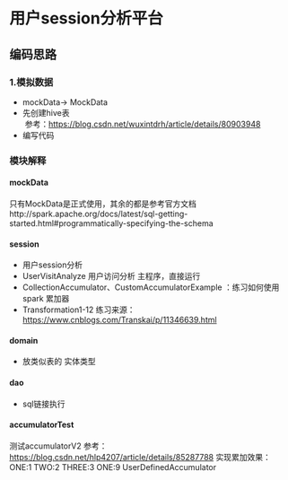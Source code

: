 # 用户session分析平台

## 编码思路
### 1.模拟数据
* mockData-> MockData
* 先创建hive表  
&nbsp;参考：https://blog.csdn.net/wuxintdrh/article/details/80903948
* 编写代码


### 模块解释
#### mockData
只有MockData是正式使用，其余的都是参考官方文档http://spark.apache.org/docs/latest/sql-getting-started.html#programmatically-specifying-the-schema

#### session
* 用户session分析
* UserVisitAnalyze 用户访问分析  主程序，直接运行
* CollectionAccumulator、CustomAccumulatorExample ：练习如何使用spark 累加器 
* Transformation1-12 练习来源： https://www.cnblogs.com/Transkai/p/11346639.html


#### domain
* 放类似表的 实体类型

#### dao
* sql链接执行

#### accumulatorTest
测试accumulatorV2
参考：https://blog.csdn.net/hlp4207/article/details/85287788
实现累加效果：ONE:1    TWO:2    THREE:3    ONE:9
UserDefinedAccumulator 
